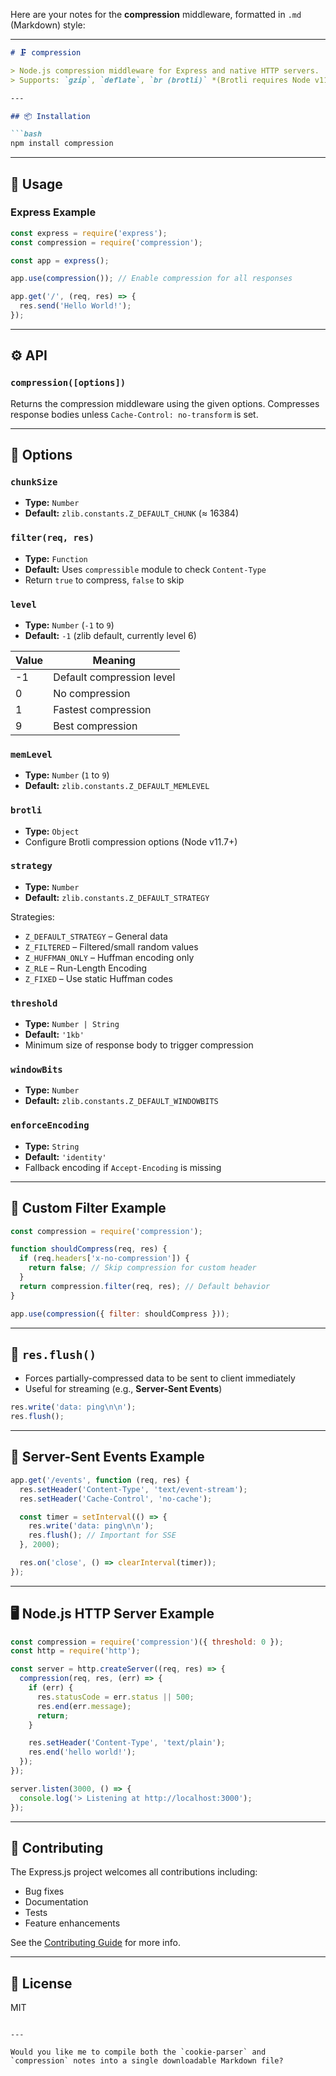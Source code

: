 Here are your notes for the **compression** middleware, formatted in `.md` (Markdown) style:

---

```md
# 🗜️ compression

> Node.js compression middleware for Express and native HTTP servers.  
> Supports: `gzip`, `deflate`, `br (brotli)` *(Brotli requires Node v11.7.0+ or v10.16.0+)*

---

## 📦 Installation

```bash
npm install compression
```

---

## 🧰 Usage

### Express Example

```js
const express = require('express');
const compression = require('compression');

const app = express();

app.use(compression()); // Enable compression for all responses

app.get('/', (req, res) => {
  res.send('Hello World!');
});
```

---

## ⚙️ API

### `compression([options])`

Returns the compression middleware using the given options. Compresses response bodies unless `Cache-Control: no-transform` is set.

---

## 🔧 Options

### `chunkSize`
- **Type:** `Number`
- **Default:** `zlib.constants.Z_DEFAULT_CHUNK` (≈ 16384)

### `filter(req, res)`
- **Type:** `Function`
- **Default:** Uses `compressible` module to check `Content-Type`
- Return `true` to compress, `false` to skip

### `level`
- **Type:** `Number` (`-1` to `9`)
- **Default:** `-1` (zlib default, currently level 6)

| Value | Meaning                      |
|-------|------------------------------|
| -1    | Default compression level    |
| 0     | No compression               |
| 1     | Fastest compression          |
| 9     | Best compression             |

### `memLevel`
- **Type:** `Number` (`1` to `9`)
- **Default:** `zlib.constants.Z_DEFAULT_MEMLEVEL`

### `brotli`
- **Type:** `Object`
- Configure Brotli compression options (Node v11.7+)

### `strategy`
- **Type:** `Number`
- **Default:** `zlib.constants.Z_DEFAULT_STRATEGY`

Strategies:
- `Z_DEFAULT_STRATEGY` – General data
- `Z_FILTERED` – Filtered/small random values
- `Z_HUFFMAN_ONLY` – Huffman encoding only
- `Z_RLE` – Run-Length Encoding
- `Z_FIXED` – Use static Huffman codes

### `threshold`
- **Type:** `Number | String`
- **Default:** `'1kb'`
- Minimum size of response body to trigger compression

### `windowBits`
- **Type:** `Number`
- **Default:** `zlib.constants.Z_DEFAULT_WINDOWBITS`

### `enforceEncoding`
- **Type:** `String`
- **Default:** `'identity'`
- Fallback encoding if `Accept-Encoding` is missing

---

## 🧪 Custom Filter Example

```js
const compression = require('compression');

function shouldCompress(req, res) {
  if (req.headers['x-no-compression']) {
    return false; // Skip compression for custom header
  }
  return compression.filter(req, res); // Default behavior
}

app.use(compression({ filter: shouldCompress }));
```

---

## 🚰 `res.flush()`

- Forces partially-compressed data to be sent to client immediately
- Useful for streaming (e.g., **Server-Sent Events**)

```js
res.write('data: ping\n\n');
res.flush();
```

---

## 🔁 Server-Sent Events Example

```js
app.get('/events', function (req, res) {
  res.setHeader('Content-Type', 'text/event-stream');
  res.setHeader('Cache-Control', 'no-cache');

  const timer = setInterval(() => {
    res.write('data: ping\n\n');
    res.flush(); // Important for SSE
  }, 2000);

  res.on('close', () => clearInterval(timer));
});
```

---

## 🖥️ Node.js HTTP Server Example

```js
const compression = require('compression')({ threshold: 0 });
const http = require('http');

const server = http.createServer((req, res) => {
  compression(req, res, (err) => {
    if (err) {
      res.statusCode = err.status || 500;
      res.end(err.message);
      return;
    }

    res.setHeader('Content-Type', 'text/plain');
    res.end('hello world!');
  });
});

server.listen(3000, () => {
  console.log('> Listening at http://localhost:3000');
});
```

---

## 🤝 Contributing

The Express.js project welcomes all contributions including:
- Bug fixes
- Documentation
- Tests
- Feature enhancements

See the [Contributing Guide](https://expressjs.com/en/resources/contributing.html) for more info.

---

## 📄 License

MIT
```

---

Would you like me to compile both the `cookie-parser` and `compression` notes into a single downloadable Markdown file?